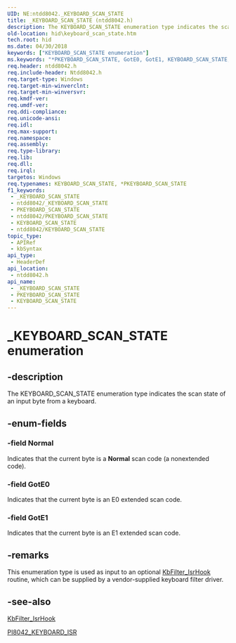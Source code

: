 ```yaml
---
UID: NE:ntdd8042._KEYBOARD_SCAN_STATE
title: _KEYBOARD_SCAN_STATE (ntdd8042.h)
description: The KEYBOARD_SCAN_STATE enumeration type indicates the scan state of an input byte from a keyboard.
old-location: hid\keyboard_scan_state.htm
tech.root: hid
ms.date: 04/30/2018
keywords: ["KEYBOARD_SCAN_STATE enumeration"]
ms.keywords: "*PKEYBOARD_SCAN_STATE, GotE0, GotE1, KEYBOARD_SCAN_STATE, KEYBOARD_SCAN_STATE enumeration [Human Input Devices], Normal, PKEYBOARD_SCAN_STATE, PKEYBOARD_SCAN_STATE enumeration pointer [Human Input Devices], _KEYBOARD_SCAN_STATE, hid.keyboard_scan_state, i8042ref_c83b037a-9874-4ae3-b951-9d37a1df03be.xml, ntdd8042/GotE0, ntdd8042/GotE1, ntdd8042/KEYBOARD_SCAN_STATE, ntdd8042/Normal, ntdd8042/PKEYBOARD_SCAN_STATE"
req.header: ntdd8042.h
req.include-header: Ntdd8042.h
req.target-type: Windows
req.target-min-winverclnt: 
req.target-min-winversvr: 
req.kmdf-ver: 
req.umdf-ver: 
req.ddi-compliance: 
req.unicode-ansi: 
req.idl: 
req.max-support: 
req.namespace: 
req.assembly: 
req.type-library: 
req.lib: 
req.dll: 
req.irql: 
targetos: Windows
req.typenames: KEYBOARD_SCAN_STATE, *PKEYBOARD_SCAN_STATE
f1_keywords:
 - _KEYBOARD_SCAN_STATE
 - ntdd8042/_KEYBOARD_SCAN_STATE
 - PKEYBOARD_SCAN_STATE
 - ntdd8042/PKEYBOARD_SCAN_STATE
 - KEYBOARD_SCAN_STATE
 - ntdd8042/KEYBOARD_SCAN_STATE
topic_type:
 - APIRef
 - kbSyntax
api_type:
 - HeaderDef
api_location:
 - ntdd8042.h
api_name:
 - _KEYBOARD_SCAN_STATE
 - PKEYBOARD_SCAN_STATE
 - KEYBOARD_SCAN_STATE
---
```


# _KEYBOARD_SCAN_STATE enumeration


## -description

The KEYBOARD_SCAN_STATE enumeration type indicates the scan state of an input byte from a keyboard.

## -enum-fields

### -field Normal

Indicates that the current byte is a <b>Normal</b> scan code (a nonextended code).

### -field GotE0

Indicates that the current byte is an E0 extended scan code.

### -field GotE1

Indicates that the current byte is an E1 extended scan code.

## -remarks

This enumeration type is used as input to an optional <a href="/previous-versions/ff542294(v=vs.85)">KbFilter_IsrHook</a> routine, which can be supplied by a vendor-supplied keyboard filter driver.

## -see-also

<a href="/previous-versions/ff542294(v=vs.85)">KbFilter_IsrHook</a>



<a href="/windows-hardware/drivers/ddi/ntdd8042/nc-ntdd8042-pi8042_keyboard_isr">PI8042_KEYBOARD_ISR</a>

